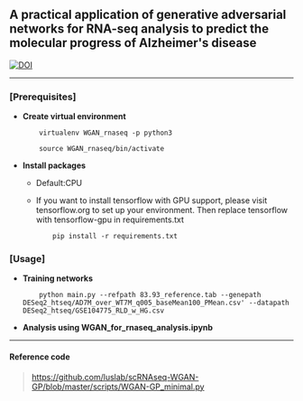 
## A practical application of generative adversarial networks for RNA-seq analysis to predict the molecular progress of Alzheimer's disease 
[![DOI](https://zenodo.org/badge/255605797.svg)](https://zenodo.org/badge/latestdoi/255605797)

---
### [Prerequisites]
* __Create virtual environment__  

          virtualenv WGAN_rnaseq -p python3
          
          source WGAN_rnaseq/bin/activate  

* __Install packages__  
     * Default:CPU
     * If you want to install tensorflow with GPU support, please visit tensorflow.org to set up your environment. Then replace tensorflow with tensorflow-gpu in requirements.txt

               pip install -r requirements.txt

### [Usage]
* __Training networks__
     
          python main.py --refpath 83.93_reference.tab --genepath DESeq2_htseq/AD7M_over_WT7M_q005_baseMean100_PMean.csv' --datapath DESeq2_htseq/GSE104775_RLD_w_HG.csv  

* __Analysis using WGAN_for_rnaseq_analysis.ipynb__
---
#### Reference code
>https://github.com/luslab/scRNAseq-WGAN-GP/blob/master/scripts/WGAN-GP_minimal.py
